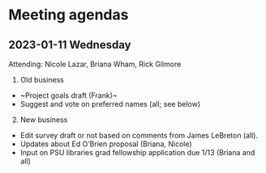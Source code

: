 # Meeting agendas

## 2023-01-11 Wednesday

Attending: Nicole Lazar, Briana Wham, Rick Gilmore

1. Old business
  - ~Project goals draft (Frank)~
  - Suggest and vote on preferred names (all; see below)
2. New business
  - Edit survey draft or not based on comments from James LeBreton (all).
  - Updates about Ed O’Brien proposal (Briana, Nicole)
  - Input on PSU libraries grad fellowship application due 1/13 (Briana and all)
